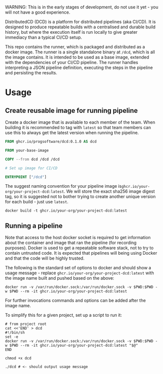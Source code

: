 WARNING: This is in the early stages of development, do not use it yet - you will not have a good experience.

DistributedCD (DCD) is a platform for distributed pipelines (aka CI/CD). It is designed to produce repeatable builds with a centralised and durable build history, but where the execution itself is run locally to give greater immediacy than a typical CI/CD setup.

This repo contains the runner, which is packaged and distributed as a docker image. The runner is a single standalone binary at `/dcd`, which is all the image contains. It is intended to be used as a base image, extended with the dependencies of your CI/CD pipeline. The runner handles interpreting a JSON pipeline definition, executing the steps in the pipeline and persisting the results.

# Usage

## Create reusable image for running pipeline

Create a docker image that is available to each member of the team. When building it is recommended to tag with `latest` so that team members can use this to always get the latest version when running the pipeline.

```Dockerfile
FROM ghcr.io/progsoftware/dcd:0.1.0 AS dcd

FROM your-base-image

COPY --from dcd /dcd /dcd

# Set up image for CI/CD

ENTRYPOINT ["/dcd"]
```

The suggest naming convention for your pipeline image is`ghcr.io/your-org/your-project-dcd:latest`. We will store the exact sha256 image digest tag, so it is suggested not to bother trying to create another unique version for each build - just use `latest`.

```
docker build -t ghcr.io/your-org/your-project-dcd:latest
```

## Running a pipeline

Note that access to the host docker socket is required to get information about the container and image that ran the pipeline (for recording purposes). Docker is used to get a repeatable software stack, not to try to contain untrusted code. It is expected that pipelines will being using Docker and that the code will be highly trusted.

The following is the standard set of options to docker and should show a usage message - replace `ghcr.io/your-org/your-project-dcd:latest` with the image name built and pushed based on the above:

```shell
docker run -v /var/run/docker.sock:/var/run/docker.sock -v $PWD:$PWD -w $PWD --rm -it ghcr.io/your-org/your-project-dcd:latest
```
 
For further invocations commands and options can be added after the image name.

To simplify this for a given project, set up a script to run it:

```shell
# from project root
cat <<'END' > dcd
#!/bin/sh
set -e
docker run -v /var/run/docker.sock:/var/run/docker.sock -v $PWD:$PWD -w $PWD --rm -it ghcr.io/your-org/your-project-dcd:latest "$@"
END

chmod +x dcd

./dcd # <- should output usage message
```



